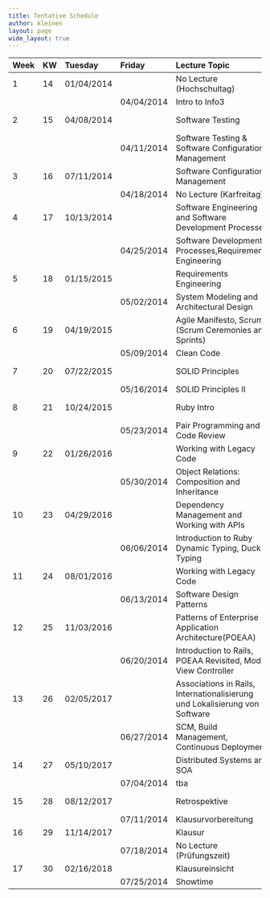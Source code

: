 ```yaml
---
title: Tentative Schedule
author: kleinen
layout: page
wide_layout: true
---
```

|Week|KW|Tuesday|Friday|Lecture Topic|Lab|Group|
|:------|:------|:------|:------|:------|:------|:------|
|1|14|01/04/2014||No Lecture (Hochschultag)||
||||04/04/2014|Intro to Info3||
|2|15|04/08/2014||Software Testing|1|1. Gruppe
||||04/11/2014|Software Testing & Software Configuration Management||
|3|16|07/11/2014||Software Configuration Management|1|2. Gruppe
||||04/18/2014|No Lecture (Karfreitag)||
|4|17|10/13/2014||Software Engineering and Software Development Processes|2|1. Gruppe
||||04/25/2014|Software Development Processes,Requirements Engineering||
|5|18|01/15/2015||Requirements Engineering|2|2. Gruppe
||||05/02/2014|System Modeling and Architectural Design||
|6|19|04/19/2015||Agile Manifesto, Scrum (Scrum Ceremonies and Sprints)|3|1. Gruppe
||||05/09/2014|Clean Code||
|7|20|07/22/2015||SOLID Principles|3|2. Gruppe
||||05/16/2014|SOLID Principles II||
|8|21|10/24/2015||Ruby Intro|4|1. Gruppe
||||05/23/2014|Pair Programming and Code Review||
|9|22|01/26/2016||Working with Legacy Code|4|2. Gruppe
||||05/30/2014|Object Relations: Composition and Inheritance||
|10|23|04/29/2016||Dependency Management and Working with APIs|5|1. Gruppe
||||06/06/2014|Introduction to Ruby Dynamic Typing, Duck Typing||
|11|24|08/01/2016||Working with Legacy Code|5|2. Gruppe
||||06/13/2014|Software Design Patterns||
|12|25|11/03/2016||Patterns of Enterprise Application Architecture(POEAA)|6|1. Gruppe
||||06/20/2014|Introduction to Rails, POEAA Revisited, Model View Controller||
|13|26|02/05/2017||Associations in Rails, Internationalisierung und Lokalisierung von Software|6|2. Gruppe
||||06/27/2014|SCM, Build Management, Continuous Deployment||
|14|27|05/10/2017||Distributed Systems and SOA|7|1. Gruppe
||||07/04/2014|tba||
|15|28|08/12/2017||Retrospektive|7|2. Gruppe
||||07/11/2014|Klausurvorbereitung||
|16|29|11/14/2017||Klausur||
||||07/18/2014|No Lecture (Prüfungszeit)||
|17|30|02/16/2018||Klausureinsicht||
||||07/25/2014|Showtime||
